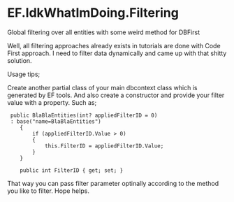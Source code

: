 # EF.IdkWhatImDoing.Filtering
Global filtering over all entities with some weird method for DBFirst 

Well, all filtering approaches already exists in tutorials are done with Code First approach. I need to filter data dynamically
and came up with that shitty solution.

Usage tips;

Create another partial class of your main dbcontext class which is generated by EF tools.
And also create a constructor and provide your filter value with a property. Such as;


     public BlaBlaEntities(int? appliedFilterID = 0)
     : base("name=BlaBlaEntities")
        {
            if (appliedFilterID.Value > 0)
            {
                this.FilterID = appliedFilterID.Value;
            }
        }

        public int FilterID { get; set; }

That way you can pass filter parameter optinally according to the method you like to filter.
Hope helps.
